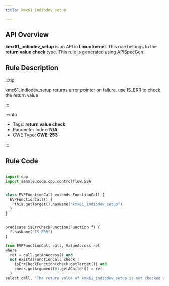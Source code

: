 ```yaml
---
title: kmx61_indiodev_setup

---
```



## API Overview
**kmx61_indiodev_setup** is an API in **Linux kernel**. This rule belongs to the **return value check** type. This rule is generated using [APISpecGen](../../tools/APISpecGen).
## Rule Description

:::tip

kmx61_indiodev_setup returns error pointer on failure, use IS_ERR to check the return value

:::

:::info

- Tags: **return value check**
- Parameter Index: **N/A**
- CWE Type: **CWE-253**

:::

## Rule Code
```python

import cpp
import semmle.code.cpp.controlflow.SSA


class EVPFunctionCall extends FunctionCall {
  EVPFunctionCall() {
    this.getTarget().hasName("kmx61_indiodev_setup")
  }
}


predicate isErrCheckFunction(Function f) {
  f.hasName("IS_ERR") 
}

from EVPFunctionCall call, ValueAccess ret
where
  ret = call.getAnAccess() and
  not exists(FunctionCall check |
    isErrCheckFunction(check.getTarget()) and
    check.getArgument(0).getAChild*() = ret
  )
select call, "The return value of kmx61_indiodev_setup is not checked with IS_ERR."
    
```